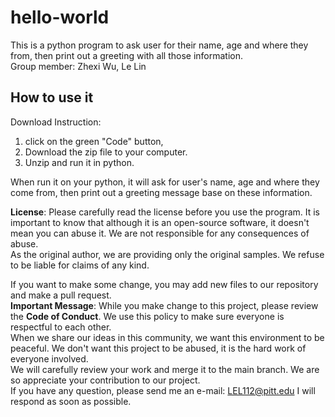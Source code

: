 # hello-world
This is a python program to ask user for their name, age and where they from, then print out a greeting with all those information.  
Group member: Zhexi Wu, Le Lin


## How to use it
Download Instruction:
1. click on the green "Code" button, 
2. Download the zip file to your computer. 
3. Unzip and run it in python.

When run it on your python, it will ask for user's name, age and where they come from, then print out a greeting message base on these information.  

__License__: Please carefully read the license before you use the program. It is important to know that although it is an open-source software, it doesn't mean you can abuse it. We are not responsible for any consequences of abuse.   
As the original author, we are providing only the original samples. We refuse to be liable for claims of any kind.


If you want to make some change, you may add new files to our repository and make a pull request.  
__Important Message__: While you make change to this project, please review the __Code of Conduct__. We use this policy to make sure everyone is respectful to each other.  
When we share our ideas in this community, we want this environment to be peaceful. We don't want this project to be abused, it is the hard work of everyone involved.  
We will carefully review your work and merge it to the main branch. We are so appreciate your contribution to our project.  
If you have any question, please send me an e-mail: LEL112@pitt.edu  I will respond as soon as possible.
